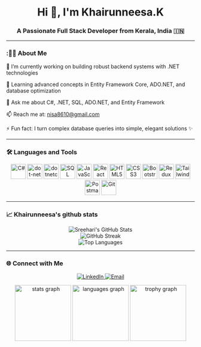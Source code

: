 <h1 align="center">Hi 👋, I'm  Khairunneesa.K </h1>
<h3 align="center">A Passionate Full Stack Developer from Kerala, India 🇮🇳</h3>

---

### :👩‍💻 About Me

🔭 I’m currently working on building robust backend systems with .NET technologies

🌱 Learning advanced concepts in Entity Framework Core, ADO.NET, and database optimization

💬 Ask me about C#, .NET, SQL, ADO.NET, and Entity Framework

📫 Reach me at: nisa8610@gmail.com 

⚡ Fun fact: I turn complex database queries into simple, elegant solutions ✨



---

### 🛠 Languages and Tools

<p align="center">
  <img src="https://cdn.jsdelivr.net/gh/devicons/devicon/icons/csharp/csharp-original.svg" alt="C#" width="40" height="40"/>

  <img src="https://cdn.jsdelivr.net/gh/devicons/devicon/icons/dot-net/dot-net-plain-wordmark.svg" height="40" alt="dot-net logo"  />
   <img src="https://cdn.jsdelivr.net/gh/devicons/devicon/icons/dotnetcore/dotnetcore-original.svg" height="40" alt="dotnetcore logo"  />


  <img src="https://cdn.jsdelivr.net/gh/devicons/devicon/icons/microsoftsqlserver/microsoftsqlserver-plain.svg" alt="SQL Server" width="40" height="40"/>
<!--   <img src="https://learn.microsoft.com/en-us/media/logos/logo-ms-social.png" alt="Entity Framework & ADO.NET (MS Tech Logo)" width="40" height="40"/> -->
  <img src="https://cdn.jsdelivr.net/gh/devicons/devicon/icons/javascript/javascript-original.svg" alt="JavaScript" width="40" height="40"/>
  <img src="https://cdn.jsdelivr.net/gh/devicons/devicon/icons/react/react-original-wordmark.svg" alt="React" width="40" height="40"/>
  <img src="https://cdn.jsdelivr.net/gh/devicons/devicon/icons/html5/html5-original-wordmark.svg" alt="HTML5" width="40" height="40"/>
  <img src="https://cdn.jsdelivr.net/gh/devicons/devicon/icons/css3/css3-original-wordmark.svg" alt="CSS3" width="40" height="40"/>
  <img src="https://cdn.jsdelivr.net/gh/devicons/devicon/icons/bootstrap/bootstrap-original-wordmark.svg" alt="Bootstrap" width="40" height="40"/>
  <img src="https://cdn.jsdelivr.net/gh/devicons/devicon/icons/redux/redux-original.svg" alt="Redux" width="40" height="40"/>
  <img src="https://www.vectorlogo.zone/logos/tailwindcss/tailwindcss-icon.svg" alt="TailwindCSS" width="40" height="40"/>
  <img src="https://www.vectorlogo.zone/logos/getpostman/getpostman-icon.svg" alt="Postman" width="40" height="40"/>
  <img src="https://www.vectorlogo.zone/logos/git-scm/git-scm-icon.svg" alt="Git" width="40" height="40"/>
</p>


---

### 📈 Khairunneesa's github stats

<p align="center">
  <img src="https://github-readme-stats.vercel.app/api?username=khairunneesa&show_icons=true&theme=tokyonight&title_color=58a6ff&hide_title=false&count_private=true&custom_title=khairunneesa's%20github%20stats" alt="Sreehari's GitHub Stats" />
  <br/>
  <img src="https://github-readme-streak-stats.herokuapp.com/?user=khairunneesa&theme=tokyonight" alt="GitHub Streak" />
  <br/>
  <img src="https://github-readme-stats.vercel.app/api/top-langs/?username=khairunneesa&layout=compact&theme=tokyonight" alt="Top Languages" />
</p>

---

### 🌐 Connect with Me

<p align="center">
  <a href="https://www.linkedin.com/in/khairunneesa-k/" target="_blank">
    <img src="https://img.shields.io/badge/LinkedIn-blue?logo=linkedin&logoColor=white&style=for-the-badge" alt="LinkedIn" />
  </a>
  <a href="nisa8610@gmail.com">
    <img src="https://img.shields.io/badge/Email-D14836?logo=gmail&logoColor=white&style=for-the-badge" alt="Email" />
  </a>
</p>
<div align="center">
  <img src="https://github-readme-stats.vercel.app/api?username=vigneshvijayan103&hide_title=false&hide_rank=false&show_icons=true&include_all_commits=true&count_private=true&disable_animations=false&theme=gruvbox&locale=en&hide_border=false&order=1" height="150" alt="stats graph"  />
  <img src="https://github-readme-stats.vercel.app/api/top-langs?username=vigneshvijayan103&locale=en&hide_title=false&layout=compact&card_width=320&langs_count=5&theme=dark&hide_border=false&order=2" height="150" alt="languages graph"  />
  <img src="https://github-profile-trophy.vercel.app?username=vigneshvijayan103&theme=discord&column=-1&row=1&margin-w=8&margin-h=8&no-bg=false&no-frame=false&order=4" height="150" alt="trophy graph"  />
</div>







